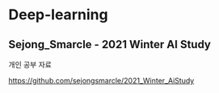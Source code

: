 # **Deep-learning**

## Sejong_Smarcle - 2021 Winter AI Study

개인 공부 자료

https://github.com/sejongsmarcle/2021_Winter_AiStudy
